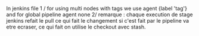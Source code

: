 In jenkins file
        1 / for using multi nodes with tags we use agent {label 'tag'} and for global pipeline agent none
        2/ remarque :
                chaque execution de stage jenkins refait le pull ce qui fait le changement si c'est fait par le pipeline va etre ecraser,
                ce qui fait on utilise le checkout avec stash.
                
        
